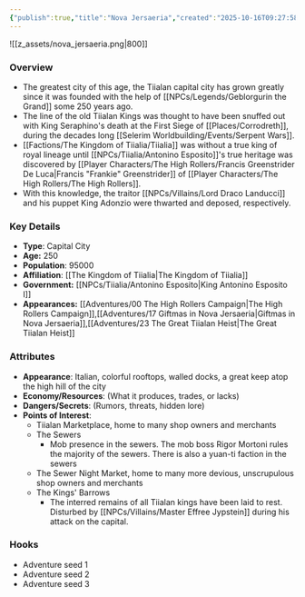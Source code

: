```yaml
---
{"publish":true,"title":"Nova Jersaeria","created":"2025-10-16T09:27:58.000-04:00","modified":"2025-10-16T14:53:15.099-04:00","published":"2025-10-16T14:53:15.099-04:00","cssclasses":"","Type":["Capital City"],"Age (years)":250,"Population":95000,"Affiliation":["[[The Kingdom of Tiialia]]"],"Government":"[[Antonino Esposito|King Antonino Esposito I]]","Appearances":["[[00 The High Rollers Campaign|The High Rollers Campaign]]","[[17 Giftmas in Nova Jersaeria|Giftmas in Nova Jersaeria]]","[[23 The Great Tiialan Heist|The Great Tiialan Heist]]"],"marker":{"mapName":"InteractiveMap","x":1095,"y":100,"icon":"mdi:map-marker-outline","colour":"green"}}
---
```


![[z_assets/nova_jersaeria.png|800]]

### Overview
- The greatest city of this age, the Tiialan capital city has grown greatly since it was founded with the help of [[NPCs/Legends/Geblorgurin the Grand]] some 250 years ago.
- The line of the old Tiialan Kings was thought to have been snuffed out with King Seraphino's death at the First Siege of [[Places/Corrodreth]], during the decades long [[Selerim Worldbuilding/Events/Serpent Wars]]. 
- [[Factions/The Kingdom of Tiialia/Tiialia]] was without a true king of royal lineage until [[NPCs/Tiialia/Antonino Esposito]]'s true heritage was discovered by [[Player Characters/The High Rollers/Francis Greenstrider De Luca\|Francis "Frankie" Greenstrider]] of [[Player Characters/The High Rollers/The High Rollers]]. 
- With this knowledge, the traitor [[NPCs/Villains/Lord Draco Landucci]] and his puppet King Adonzio were thwarted and deposed, respectively.

### Key Details
- **Type**: Capital City
- **Age:** 250
- **Population**: 95000
- **Affiliation**: [[The Kingdom of Tiialia\|The Kingdom of Tiialia]]
- **Government:** [[NPCs/Tiialia/Antonino Esposito\|King Antonino Esposito I]]
- **Appearances:**  [[Adventures/00 The High Rollers Campaign\|The High Rollers Campaign]],[[Adventures/17 Giftmas in Nova Jersaeria\|Giftmas in Nova Jersaeria]],[[Adventures/23 The Great Tiialan Heist\|The Great Tiialan Heist]]

### Attributes
- **Appearance**: Italian, colorful rooftops, walled docks, a great keep atop the high hill of the city
- **Economy/Resources**: (What it produces, trades, or lacks)
- **Dangers/Secrets**: (Rumors, threats, hidden lore)
- **Points of Interest**:
	- Tiialan Marketplace, home to many shop owners and merchants
	- The Sewers 
		- Mob presence in the sewers. The mob boss Rigor Mortoni rules the majority of the sewers. There is also a yuan-ti faction in the sewers
	- The Sewer Night Market, home to many more devious, unscrupulous shop owners and merchants
	- The Kings' Barrows 
		- The interred remains of all Tiialan kings have been laid to rest. Disturbed by [[NPCs/Villains/Master Effree Jypstein]] during his attack on the capital.

### Hooks
- Adventure seed 1
- Adventure seed 2
- Adventure seed 3